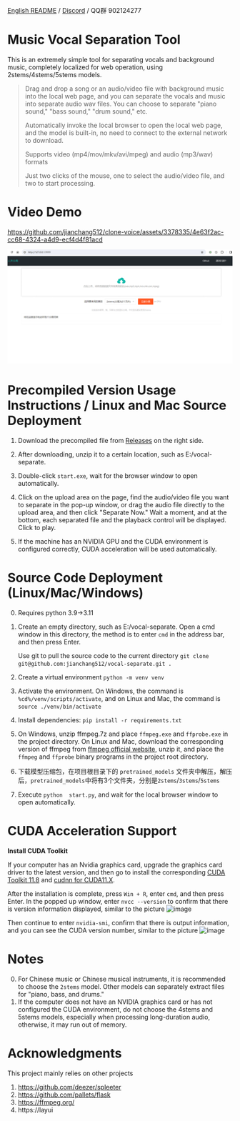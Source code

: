 [English README](./README_EN.md)  / [Discord](https://discord.gg/TMCM2PfHzQ) / QQ群 902124277

# Music Vocal Separation Tool

This is an extremely simple tool for separating vocals and background music, completely localized for web operation,  using 2stems/4stems/5stems models.

> 
> Drag and drop a song or an audio/video file with background music into the local web page, and you can separate the vocals and music into separate audio wav files. You can choose to separate "piano sound," "bass sound," "drum sound," etc.
> 
> Automatically invoke the local browser to open the local web page, and the model is built-in, no need to connect to the external network to download.
> 
> Supports video (mp4/mov/mkv/avi/mpeg) and audio (mp3/wav) formats
> 
> Just two clicks of the mouse, one to select the audio/video file, and two to start processing.
> 


# Video Demo


https://github.com/jianchang512/clone-voice/assets/3378335/4e63f2ac-cc68-4324-a4d9-ecf4d4f81acd



![image](./images/1.png)



# Precompiled Version Usage Instructions / Linux and Mac Source Deployment

1. Download the precompiled file from [Releases](https://github.com/jianchang512/vocal-separate/releases) on the right side.

2. After downloading, unzip it to a certain location, such as E:/vocal-separate.

3. Double-click `start.exe`, wait for the browser window to open automatically.

4. Click on the upload area on the page, find the audio/video file you want to separate in the pop-up window, or drag the audio file directly to the upload area, and then click "Separate Now." Wait a moment, and at the bottom, each separated file and the playback control will be displayed. Click to play.

5. If the machine has an NVIDIA GPU and the CUDA environment is configured correctly, CUDA acceleration will be used automatically.


# Source Code Deployment (Linux/Mac/Windows)

0. Requires python 3.9->3.11

1. Create an empty directory, such as E:/vocal-separate. Open a cmd window in this directory, the method is to enter `cmd` in the address bar, and then press Enter.

	Use git to pull the source code to the current directory ` git clone git@github.com:jianchang512/vocal-separate.git . `

2. Create a virtual environment `python -m venv venv`

3. Activate the environment. On Windows, the command is `%cd%/venv/scripts/activate`, and on Linux and Mac, the command is `source ./venv/bin/activate`

4. Install dependencies: `pip install -r requirements.txt`

5. On Windows, unzip ffmpeg.7z and place `ffmpeg.exe` and `ffprobe.exe` in the project directory. On Linux and Mac, download the corresponding version of ffmpeg from [ffmpeg official website](https://ffmpeg.org/download.html), unzip it, and place the `ffmpeg` and `ffprobe` binary programs in the project root directory.

6. 下载模型压缩包，在项目根目录下的 `pretrained_models` 文件夹中解压，解压后，`pretrained_models`中将有3个文件夹，分别是`2stems`/`3stems`/`5stems`

6. Execute `python  start.py`, and wait for the local browser window to open automatically.



# CUDA Acceleration Support

**Install CUDA Toolkit**

If your computer has an Nvidia graphics card, upgrade the graphics card driver to the latest version, and then go to install the corresponding
   [CUDA Toolkit 11.8](https://developer.nvidia.com/cuda-downloads)  and  [cudnn for CUDA11.X](https://developer.nvidia.com/rdp/cudnn-archive).
   
   After the installation is complete, press `Win + R`, enter `cmd`, and then press Enter. In the popped up window, enter `nvcc --version` to confirm that there is version information displayed, similar to the picture
   ![image](https://github.com/jianchang512/pyvideotrans/assets/3378335/e68de07f-4bb1-4fc9-bccd-8f841825915a)

   Then continue to enter `nvidia-smi`, confirm that there is output information, and you can see the CUDA version number, similar to the picture
   ![image](https://github.com/jianchang512/pyvideotrans/assets/3378335/71f1d7d3-07f9-4579-b310-39284734006b)



# Notes

0. For Chinese music or Chinese musical instruments, it is recommended to choose the `2stems` model. Other models can separately extract files for "piano, bass, and drums."
1. If the computer does not have an NVIDIA graphics card or has not configured the CUDA environment, do not choose the 4stems and 5stems models, especially when processing long-duration audio, otherwise, it may run out of memory.



# Acknowledgments

This project mainly relies on other projects

1. https://github.com/deezer/spleeter
2. https://github.com/pallets/flask
3. https://ffmpeg.org/
4. https://layui